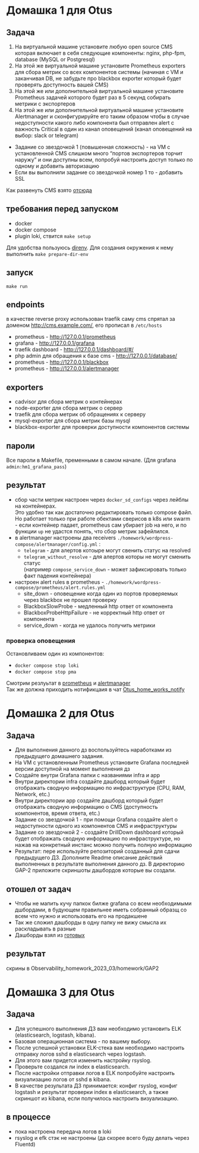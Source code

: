 # Домашка 1 для Otus

## Задача
1. На виртуальной машине установите любую open source CMS которая включает в себя следующие компоненты: nginx, php-fpm, database (MySQL or Postgresql)
2. На этой же виртуальной машине установите Prometheus exporters для сбора метрик со всех компонентов системы (начиная с VM и заканчивая DB, не забудьте про blackbox exporter который будет проверять доступность вашей CMS)
3. На этой же или дополнительной виртуальной машине установите Prometheus задачей которого будет раз в 5 секунд собирать метрики с экспортеров
4. На этой же или дополнительной виртуальной машине установите Alertmanager и сконфигурируйте его таким образом чтобы в случае недоступности какого либо компонента был отправлен alert с важность Critical в один из канал оповещений (канал оповещений на выбор: slack or telegram)
- Задание со звездочкой 1 (повышенная сложность) - на VM с установленной CMS слишком много “портов экспортеров торчит наружу” и они доступны всем, попробуй настроить доступ только по одному и добавить авторизацию
- Если вы выполнили задание со звездочкой номер 1 то - добавить SSL

Как развенуть CMS взято [отсюда](https://admin812.ru/razvertyvanie-wordpress-s-nginx-php-fpm-i-mariadb-s-pomoshhyu-docker-compose.html)

## требования перед запуском
  - docker
  - docker compose
  - plugin loki, ствится `make setup`

  Для удобства пользуюсь [direnv](https://github.com/direnv/direnv/blob/master/docs/installation.md).
Для создания окружения к нему выполнить `make prepare-dir-env`

## запуск 
  `make run`
## endpoints
 в качестве reverse proxy использован traefik
 саму cms спрятал за доменом http://cms.example.com/, его прописал в `/etc/hosts`
- prometheus - http://127.0.0.1/prometheus
- grafana - http://127.0.0.1/grafana
- traefik dashboard - http://127.0.0.1/dashboard/#/
- php admin для обращения к базе cms - http://127.0.0.1/database/
- prometheus - http://127.0.0.1/blackbox
- prometheus - http://127.0.0.1/alertmanager

## exporters
- cadvisor для сбора метрик о контейнерах
- node-exporter для сбора метрик о сервер
- traefik для сбора метрик об обращениях к серверу
- mysql-exporter для сбора метрик базы mysql
- blackbox-exporter для проверки доступности компонентов системы

## пароли 
 Все пароли в Makefile, пременными в самом начале.
 (Для grafana `admin:hm1_grafana_pass`)

## результат
- сбор части метрик настроен через `docker_sd_configs` через лейблы на контейнерах.  
  Это удобно так как достаточно редактировать только compose файл.   
  Но работает только при работе обектами сверисов в k8s или swarm - если контейнер падает, prometheus 
  сам убирает job на него, и по функции `up` не удастся понять, что сбор метрик зафейлился.  
- в alertmanager настроены два receivers `./homework/wordpress-compose/alertmanager/config.yml` :
  - `telegram` - для алертов котоыре могут свенить статус на resolved
  - `telegram_without_resolve` - для алертов которы не могут сменить статус  
    (например `compose_service_down` - может зафиксировать только факт падения контейнера) 
- настроен alert rules в prometheus - `./homework/wordpress-compose/prometheus/alert.rules.yml` 
  - site_down -  оповещение когда один из портов проверяемых через blackbox не прошел проверку
  - BlackboxSlowProbe - медленный http ответ от компонента
  - BlackboxProbeHttpFailure - не корректный http ответ от компонента
  - service_down - когда не удалось получить метрики

### проверка оповещения
Остановливаем один из компонентов:
- `docker compose stop loki`
- `docker compose stop pma`

Смотрим резлуьтат в [prometheus](http://127.0.0.1/prometheus/alerts?search=)
и [alertmanager](http://127.0.0.1/alertmanager/#/alerts)    
Так же должна приходить нотификцаия в чат [Otus_home_works_notify](https://t.me/+5WJ6QCTIjWdiZTYy)


# Домашка 2 для Otus
## Задача
- Для выполнения данного дз воспользуйтесь наработками из предыдущего домашнего задания.
- На VM с установленным Prometheus установите Grafana последней версии доступной на момент выполнения дз
- Создайте внутри Grafana папки с названиями infra и app
- Внутри директории infra создайте дашборд который будет отображать сводную информацию по инфраструктуре (CPU, RAM, Network, etc.)
- Внутри директории app создайте дашборд который будет отображать сводную информацию о CMS (доступность компонентов, время ответа, etc.)
- Задание со звездочкой 1 - при помощи Grafana создайте alert о недоступности одного из компонентов CMS и инфраструктуры
- Задание со звездочкой 2 - создайте DrillDown dashboard который будет отображать сводную информацию по инфраструктуре, но нажав на конкретный инстанс можно получить полную информацию
- Результат: пере используйте репозиторий созданный для сдачи предыдущего ДЗ. Дополните Readme описание действий выполненных в результате выполнения данного дз. В директорию GAP-2 приложите скриншоты дашбордов которые вы создали.
## отошел от задач
  - Чтобы не мапить кучу папкок билже grafana со всем необходимыми дшбордами, в будующем правильнее иметь собранный образщ со всем что нужно и использовать его на продакшене
  - Так же сложил дашборды в одну папку не вижу смысла их раскладывать в разные
  - Дашборды взял из [готовых](https://grafana.com/grafana/dashboards)

## результат 
скрины в Observability_homework_2023_03/homework/GAP2

# Домашка 3 для Otus
## Задача
- Для успешного выполнения ДЗ вам необходимо установить ELK (elasticsearch, logstash, kibana).
- Базовая операционная система - по вашему выбору.
- После успешной установки ELK-стека вам необходимо настроить отправку логов sshd в elasticsearch через logstash.
- Для этого вам придется изменить настройку rsyslog.
- Проверьте создался ли index в elasticsearch.
- После настройки отправки логов в ELK попробуйте настроить визуализацию логов от sshd в kibana.
- В качестве результата ДЗ принимается: конфиг rsyslog, конфиг logstash и результат проверки index в elasticsearch, а также скриншот из kibana, если получилось настроить визуализацию.

## в процессе 
- пока настроена передача логов в loki
- rsyslog и efk стэк не настроены (да скорее всего буду делать через Fluentd)

